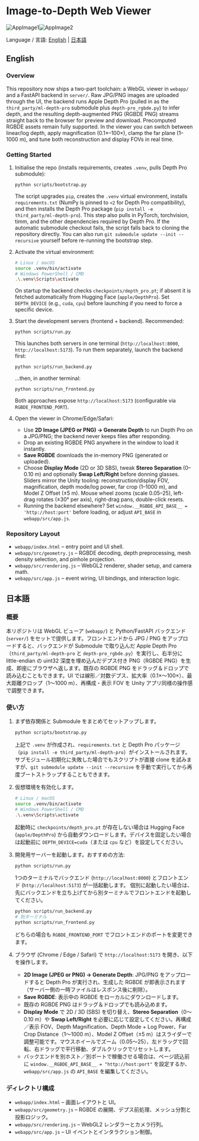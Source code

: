# Image-to-Depth Web Viewer
![AppImage1](https://github.com/user-attachments/assets/92bbe04c-fc68-477a-be74-612d1e930189)![AppImage2](https://github.com/user-attachments/assets/241659fc-060d-49b3-9832-d0fd4689f8fc)

Language / 言語: [English](#english) | [日本語](#日本語)

## English

### Overview
This repository now ships a two-part toolchain: a WebGL viewer in `webapp/` and a FastAPI backend in `server/`. Raw JPG/PNG images are uploaded through the UI, the backend runs Apple Depth Pro (pulled in as the `third_party/ml-depth-pro` submodule plus `depth-pro_rgbde.py`) to infer depth, and the resulting depth-augmented PNG (RGBDE PNG) streams straight back to the browser for preview and download. Precomputed RGBDE assets remain fully supported. In the viewer you can switch between linear/log depth, apply magnification (0.1×–100×), clamp the far plane (1–1000 m), and tune both reconstruction and display FOVs in real time.

### Getting Started
1. Initialise the repo (installs requirements, creates `.venv`, pulls Depth Pro submodule):
   ```bash
   python scripts/bootstrap.py
   ```
   The script upgrades `pip`, creates the `.venv` virtual environment, installs `requirements.txt` (NumPy is pinned to `<2` for Depth Pro compatibility), and then installs the Depth Pro package (`pip install -e third_party/ml-depth-pro`). This step also pulls in PyTorch, torchvision, timm, and the other dependencies required by Depth Pro.
   If the automatic submodule checkout fails, the script falls back to cloning the repository directly. You can also run `git submodule update --init --recursive` yourself before re-running the bootstrap step.

2. Activate the virtual environment:
   ```bash
   # Linux / macOS
   source .venv/bin/activate
   # Windows PowerShell / CMD
   .\.venv\Scripts\activate
   ```
   On startup the backend checks `checkpoints/depth_pro.pt`; if absent it is fetched automatically from Hugging Face (`apple/DepthPro`). Set `DEPTH_DEVICE` (e.g., `cuda`, `cpu`) before launching if you need to force a specific device.

3. Start the development servers (frontend + backend). Recommended:
   ```bash
   python scripts/run.py
   ```
   This launches both servers in one terminal (`http://localhost:8000`, `http://localhost:5173`).
   To run them separately, launch the backend first:
   ```bash
   python scripts/run_backend.py
   ```
   …then, in another terminal:
   ```bash
   python scripts/run_frontend.py
   ```
   Both approaches expose `http://localhost:5173` (configurable via `RGBDE_FRONTEND_PORT`).

4. Open the viewer in Chrome/Edge/Safari:
   - Use **2D Image (JPEG or PNG) → Generate Depth** to run Depth Pro on a JPG/PNG; the backend never keeps files after responding.
   - Drop an existing RGBDE PNG anywhere in the window to load it instantly.
   - **Save RGBDE** downloads the in-memory PNG (generated or uploaded).
   - Choose **Display Mode** (2D or 3D SBS), tweak **Stereo Separation** (0–0.10 m) and optionally **Swap Left/Right** before donning glasses. Sliders mirror the Unity tooling: reconstruction/display FOV, magnification, depth mode/log power, far crop (1–1000 m), and Model Z Offset (±5 m). Mouse wheel zooms (scale 0.05–25), left-drag rotates (±30° per axis), right-drag pans, double-click resets.
   - Running the backend elsewhere? Set `window.__RGBDE_API_BASE__ = 'http://host:port'` before loading, or adjust `API_BASE` in `webapp/src/app.js`.

### Repository Layout
- `webapp/index.html` – entry point and UI shell.
- `webapp/src/geometry.js` – RGBDE decoding, depth preprocessing, mesh density selection, and pinhole projection.
- `webapp/src/rendering.js` – WebGL2 renderer, shader setup, and camera math.
- `webapp/src/app.js` – event wiring, UI bindings, and interaction logic.


## 日本語

### 概要
本リポジトリは WebGL ビューア (`webapp/`) と Python/FastAPI バックエンド (`server/`) をセットで提供します。フロントエンドから JPG / PNG をアップロードすると、バックエンドが Submodule で取り込んだ Apple Depth Pro（`third_party/ml-depth-pro` と `depth-pro_rgbde.py`）を実行し、右半分に little-endian の uint32 深度を埋め込んだデプス付き PNG（RGBDE PNG）を生成、即座にブラウザへ返します。既存の RGBDE PNG をドラッグ＆ドロップで読み込むこともできます。UI では線形／対数デプス、拡大率（0.1×〜100×）、最大距離クロップ（1〜1000 m）、再構成・表示 FOV を Unity アプリ同様の操作感で調整できます。

### 使い方
1. まず依存関係と Submodule をまとめてセットアップします。
   ```bash
   python scripts/bootstrap.py
   ```
   上記で `.venv` が作成され、`requirements.txt` と Depth Pro パッケージ（`pip install -e third_party/ml-depth-pro`）がインストールされます。
   サブモジュール初期化に失敗した場合でもスクリプトが直接 clone を試みますが、`git submodule update --init --recursive` を手動で実行してから再度ブートストラップすることもできます。

2. 仮想環境を有効化します。
   ```bash
   # Linux / macOS
   source .venv/bin/activate
   # Windows PowerShell / CMD
   .\.venv\Scripts\activate
   ```
   起動時に `checkpoints/depth_pro.pt` が存在しない場合は Hugging Face (`apple/DepthPro`) から自動ダウンロードします。デバイスを固定したい場合は起動前に `DEPTH_DEVICE=cuda`（または `cpu` など）を設定してください。

3. 開発用サーバーを起動します。おすすめの方法:
   ```bash
   python scripts/run.py
   ```
   1つのターミナルでバックエンド (`http://localhost:8000`) とフロントエンド (`http://localhost:5173`) が一括起動します。
   個別に起動したい場合は、先にバックエンドを立ち上げてから別ターミナルでフロントエンドを起動してください。
   ```bash
   python scripts/run_backend.py
   # 別ターミナル
   python scripts/run_frontend.py
   ```
   どちらの場合も `RGBDE_FRONTEND_PORT` でフロントエンドのポートを変更できます。
   
4. ブラウザ (Chrome / Edge / Safari) で `http://localhost:5173` を開き、以下を操作します。
   - **2D Image (JPEG or PNG) → Generate Depth**: JPG/PNG をアップロードすると Depth Pro が実行され、生成した RGBDE が即表示されます（サーバー側の一時ファイルはレスポンス後に削除）。
   - **Save RGBDE**: 表示中の RGBDE をローカルにダウンロードします。
   - 既存の RGBDE PNG はドラッグ＆ドロップでも読み込めます。
   - **Display Mode** で 2D / 3D (SBS) を切り替え、**Stereo Separation**（0〜0.10 m）や **Swap Left/Right** を必要に応じて設定してください。再構成／表示 FOV、Depth Magnification、Depth Mode + Log Power、Far Crop Distance（1〜1000 m）、Model Z Offset（±5 m）はスライダーで調整可能です。マウスホイールでズーム（0.05〜25）、左ドラッグで回転、右ドラッグで平行移動、ダブルクリックでリセットします。
   - バックエンドを別ホスト／別ポートで稼働させる場合は、ページ読込前に `window.__RGBDE_API_BASE__ = "http://host:port"` を設定するか、`webapp/src/app.js` の `API_BASE` を編集してください。

### ディレクトリ構成
- `webapp/index.html` – 画面レイアウトと UI。
- `webapp/src/geometry.js` – RGBDE の展開、デプス前処理、メッシュ分割と投影ロジック。
- `webapp/src/rendering.js` – WebGL2 レンダラーとカメラ行列。
- `webapp/src/app.js` – UI イベントとインタラクション制御。
